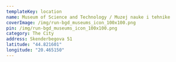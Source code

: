 ```yaml
---
templateKey: location
name: Museum of Science and Technology / Muzej nauke i tehnike
coverImage: /img/run-bgd_museums_icon_100x100.png
pin: /img/run-bgd_museums_icon_100x100.png
category: The City
address: Skenderbegova 51
latitude: "44.821601"
longitude: "20.465150"
---
```

